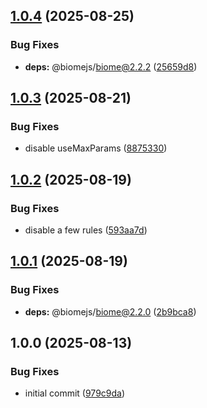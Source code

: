 ## [1.0.4](https://github.com/kenany/biome-config/compare/v1.0.3...v1.0.4) (2025-08-25)

### Bug Fixes

* **deps:** @biomejs/biome@2.2.2 ([25659d8](https://github.com/kenany/biome-config/commit/25659d8d4b6423dfebe49ff6db906e6cf1913547))

## [1.0.3](https://github.com/kenany/biome-config/compare/v1.0.2...v1.0.3) (2025-08-21)

### Bug Fixes

* disable useMaxParams ([8875330](https://github.com/kenany/biome-config/commit/887533025a4f8ea644f982a7da4d9f2be49af46f))

## [1.0.2](https://github.com/kenany/biome-config/compare/v1.0.1...v1.0.2) (2025-08-19)

### Bug Fixes

* disable a few rules ([593aa7d](https://github.com/kenany/biome-config/commit/593aa7d90acd70977d375b1918bd769093da0fae))

## [1.0.1](https://github.com/kenany/biome-config/compare/v1.0.0...v1.0.1) (2025-08-19)

### Bug Fixes

* **deps:** @biomejs/biome@2.2.0 ([2b9bca8](https://github.com/kenany/biome-config/commit/2b9bca8c932edeb96a011691533c260e302f2bd7))

## 1.0.0 (2025-08-13)

### Bug Fixes

* initial commit ([979c9da](https://github.com/kenany/biome-config/commit/979c9dadb7cf8303a38d498866f1bc716d4830a7))
